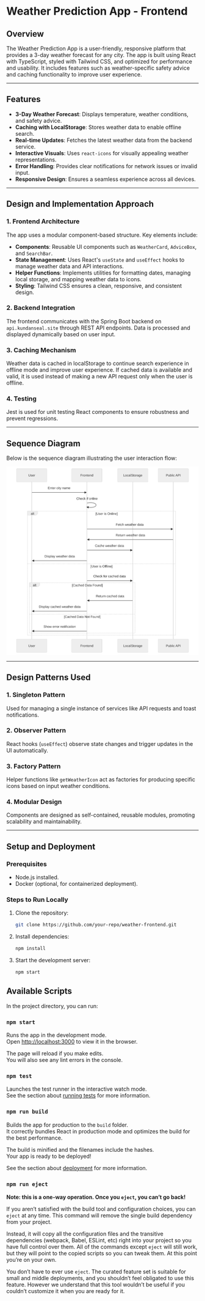 # Weather Prediction App - Frontend

## Overview

The Weather Prediction App is a user-friendly, responsive platform that provides a 3-day weather forecast for any city. The app is built using React with TypeScript, styled with Tailwind CSS, and optimized for performance and usability. It includes features such as weather-specific safety advice and caching functionality to improve user experience.

---

## Features

- **3-Day Weather Forecast**: Displays temperature, weather conditions, and safety advice.
- **Caching with LocalStorage**: Stores weather data to enable offline search.
- **Real-time Updates**: Fetches the latest weather data from the backend service.
- **Interactive Visuals**: Uses `react-icons` for visually appealing weather representations.
- **Error Handling**: Provides clear notifications for network issues or invalid input.
- **Responsive Design**: Ensures a seamless experience across all devices.

---

## Design and Implementation Approach

### 1. **Frontend Architecture**

The app uses a modular component-based structure. Key elements include:

- **Components**: Reusable UI components such as `WeatherCard`, `AdviceBox`, and `SearchBar`.
- **State Management**: Uses React's `useState` and `useEffect` hooks to manage weather data and API interactions.
- **Helper Functions**: Implements utilities for formatting dates, managing local storage, and mapping weather data to icons.
- **Styling**: Tailwind CSS ensures a clean, responsive, and consistent design.

### 2. **Backend Integration**

The frontend communicates with the Spring Boot backend on `api.kundanseal.site` through REST API endpoints. Data is processed and displayed dynamically based on user input.

### 3. **Caching Mechanism**

Weather data is cached in localStorage to continue search experience in offline mode and improve user experience. If cached data is available and valid, it is used instead of making a new API request only when the user is offline.

### 4. **Testing**

Jest is used for unit testing React components to ensure robustness and prevent regressions.

---

## Sequence Diagram

Below is the sequence diagram illustrating the user interaction flow:

![Sequence Diagram](./src/assets/diagram.svg)

---

## Design Patterns Used

### 1. **Singleton Pattern**

Used for managing a single instance of services like API requests and toast notifications.

### 2. **Observer Pattern**

React hooks (`useEffect`) observe state changes and trigger updates in the UI automatically.

### 3. **Factory Pattern**

Helper functions like `getWeatherIcon` act as factories for producing specific icons based on input weather conditions.

### 4. **Modular Design**

Components are designed as self-contained, reusable modules, promoting scalability and maintainability.

---

## Setup and Deployment

### Prerequisites

- Node.js installed.
- Docker (optional, for containerized deployment).

### Steps to Run Locally

1. Clone the repository:
   ```bash
   git clone https://github.com/your-repo/weather-frontend.git
   ```
2. Install dependencies:
   ```bash
   npm install
   ```
3. Start the development server:
   ```bash
   npm start
   ```

## Available Scripts

In the project directory, you can run:

### `npm start`

Runs the app in the development mode.\
Open [http://localhost:3000](http://localhost:3000) to view it in the browser.

The page will reload if you make edits.\
You will also see any lint errors in the console.

### `npm test`

Launches the test runner in the interactive watch mode.\
See the section about [running tests](https://facebook.github.io/create-react-app/docs/running-tests) for more information.

### `npm run build`

Builds the app for production to the `build` folder.\
It correctly bundles React in production mode and optimizes the build for the best performance.

The build is minified and the filenames include the hashes.\
Your app is ready to be deployed!

See the section about [deployment](https://facebook.github.io/create-react-app/docs/deployment) for more information.

### `npm run eject`

**Note: this is a one-way operation. Once you `eject`, you can’t go back!**

If you aren’t satisfied with the build tool and configuration choices, you can `eject` at any time. This command will remove the single build dependency from your project.

Instead, it will copy all the configuration files and the transitive dependencies (webpack, Babel, ESLint, etc) right into your project so you have full control over them. All of the commands except `eject` will still work, but they will point to the copied scripts so you can tweak them. At this point you’re on your own.

You don’t have to ever use `eject`. The curated feature set is suitable for small and middle deployments, and you shouldn’t feel obligated to use this feature. However we understand that this tool wouldn’t be useful if you couldn’t customize it when you are ready for it.
